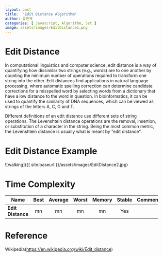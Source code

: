 ```yaml
---
layout: post
title:  "Edit Distance Algorithm"
author: 류민재
categories: [ Javascript, Algorithm, Set ]
image: assets/images/EditDistance1.png
---
```


# Edit Distance

In computational linguistics and computer science, edit distance is a way of quantifying how dissimilar two strings (e.g., words) are to one another by counting the minimum number of operations required to transform one string into the other. Edit distances find applications in natural language processing, where automatic spelling correction can determine candidate corrections for a misspelled word by selecting words from a dictionary that have a low distance to the word in question. In bioinformatics, it can be used to quantify the similarity of DNA sequences, which can be viewed as strings of the letters A, C, G and T.

Different definitions of an edit distance use different sets of string operations. The Levenshtein distance operations are the removal, insertion, or substitution of a character in the string. Being the most common metric, the Levenshtein distance is usually what is meant by "edit distance".

# Edit Distance Example
![walking]({{ site.baseurl }}/assets/images/EditDistance2.jpg)

# Time Complexity

| Name                  | Best            | Average             | Worst               | Memory    | Stable    | Comments  |
| --------------------- | :-------------: | :-----------------: | :-----------------: | :-------: | :-------: | :-------- |
| **Edit Distance**     | mn              | mn                  | mn                  | mn        | Yes       |           |

# Reference
Wikipedia(https://en.wikipedia.org/wiki/Edit_distance)